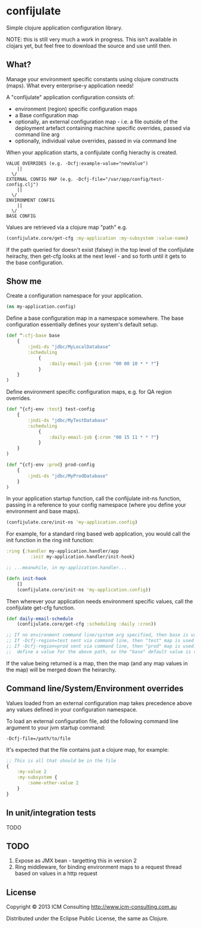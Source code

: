 # confijulate

Simple clojure application configuration library.

NOTE: this is still very much a work in progress. This isn't available in clojars yet, but feel free to download the source and use until then.

## What?

Manage your environment specific constants using clojure constructs (maps). What every enterprise-y application needs!

A "confijulate" application configuration consists of:

- environment (region) specific configuration maps
- a Base configuration map
- optionally, an external configuration map - i.e. a file outside of the deployment artefact containing machine specific overrides, passed via command line arg
- optionally, individual value overrides, passed in via command line

When your application starts, a confijulate config hierachy is created.

```
VALUE OVERRIDES (e.g. -Dcfj:example-value="newValue")
	||
  \/
EXTERNAL CONFIG MAP (e.g. -Dcfj-file="/var/app/config/test-config.clj")
	||
  \/
ENVIRONMENT CONFIG
	||
  \/
BASE CONFIG
```

Values are retrieved via a clojure map "path" e.g.
```clojure
(confijulate.core/get-cfg :my-application :my-subsystem :value-name)
```

If the path queried for doesn't exist (falsey) in the top level of the confijulate heirachy, then get-cfg looks at the next level - and so forth until it gets to the base configuration.


## Show me

Create a configuration namespace for your application.
```clojure
(ns my-application.config)
```

Define a base configuration map in a namespace somewhere. The base configuration essentially defines your system's default setup.

```clojure
(def ^:cfj-base base
	{
		:jndi-ds "jdbc/MyLocalDatabase"
	 	:scheduling
			{
				:daily-email-job {:cron "00 00 10 * * ?"}
			}
	}
)
```

Define environment specific configuration maps, e.g. for QA region overrides.

```clojure
(def ^{cfj-env :test} test-config
	{
		:jndi-ds "jdbc/MyTestDatabase"
	 	:scheduling
			{
				:daily-email-job {:cron "00 15 11 * * ?"}
			}
	}
)

(def ^{cfj-env :prod} prod-config
	{
		:jndi-ds "jdbc/MyProdDatabase"
	}
)
```

In your application startup function, call the confijulate init-ns function, passing in a reference to your config namespace (where you define your environment and base maps).

```clojure
(confijulate.core/init-ns 'my-application.config)
```

For example, for a standard ring based web application, you would call the init function in the ring init function:

```clojure
:ring {:handler my-application.handler/app
         :init my-application.handler/init-hook}

;; ...meanwhile, in my-application.handler...

(defn init-hook
	[]
	(confijulate.core/init-ns 'my-application.config))
```

Then wherever your application needs environment specific values, call the confijulate get-cfg function.

```clojure
(def daily-email-schedule
	(confijulate.core/get-cfg :scheduling :daily :cron))

;; If no environment command line/system arg specified, then base is used => "00 00 10 * * ?"
;; If -Dcfj-region=test sent via command line, then "test" map is used => "00 15 11 * * ?"
;; If -Dcfj-region=prod sent via command line, then "prod" map is used. But prod does not
;; 	define a value for the above path, so the "base" default value is returned => "00 00 10 * * ?"
```

If the value being returned is a map, then the map (and any map values in the map) will be merged down the heirarchy.


## Command line/System/Environment overrides
Values loaded from an external configuration map takes precedence above any values defined in your configuration
namespace.

To load an external configuration file, add the following command line argument to your jvm startup command:

```
-Dcfj-file=/path/to/file
```

It's expected that the file contains just a clojure map, for example:
```clojure
;; This is all that should be in the file
{
	:my-value 2
	:my-subsystem {
		:some-other-value 2
	}
}
```


## In unit/integration tests
TODO


## TODO

1. Expose as JMX bean - targetting this in version 2
2. Ring middleware, for binding environment maps to a request thread based on values in a http request


## License

Copyright © 2013 ICM Consulting http://www.icm-consulting.com.au

Distributed under the Eclipse Public License, the same as Clojure.
